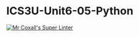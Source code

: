 # ICS3U-Unit6-05-Python
[![Mr Coxall's Super Linter](https://github.com/zaida-hammmel2108/ICS3U-Unit6-05-Python/workflows/Mr%20Coxall's%20Super%20Linter/badge.svg)](https://github.com/zaida-hammmel2108/ICS3U-Unit6-05-Python/actions/)
